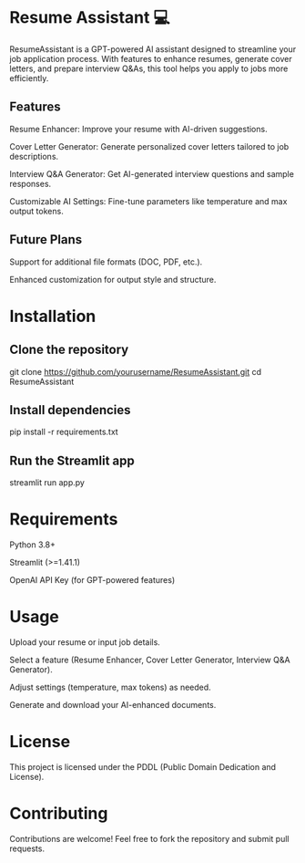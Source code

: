 # Resume Assistant 💻

ResumeAssistant is a GPT-powered AI assistant designed to streamline your job application process. With features to enhance resumes, generate cover letters, and prepare interview Q&As, this tool helps you apply to jobs more efficiently.

## Features

Resume Enhancer: Improve your resume with AI-driven suggestions.

Cover Letter Generator: Generate personalized cover letters tailored to job descriptions.

Interview Q&A Generator: Get AI-generated interview questions and sample responses.

Customizable AI Settings: Fine-tune parameters like temperature and max output tokens.

## Future Plans

Support for additional file formats (DOC, PDF, etc.).

Enhanced customization for output style and structure.

# Installation

## Clone the repository
git clone https://github.com/yourusername/ResumeAssistant.git
cd ResumeAssistant

## Install dependencies
pip install -r requirements.txt

## Run the Streamlit app
streamlit run app.py

# Requirements

Python 3.8+

Streamlit (>=1.41.1)

OpenAI API Key (for GPT-powered features)

# Usage

Upload your resume or input job details.

Select a feature (Resume Enhancer, Cover Letter Generator, Interview Q&A Generator).

Adjust settings (temperature, max tokens) as needed.

Generate and download your AI-enhanced documents.

# License

This project is licensed under the PDDL (Public Domain Dedication and License).

# Contributing

Contributions are welcome! Feel free to fork the repository and submit pull requests.
